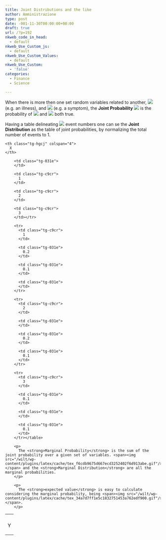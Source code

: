 ```yaml
---
title: Joint Distributions and the like
author: Amministrazione
type: post
date: -001-11-30T00:00:00+00:00
draft: true
url: /?p=192
nkweb_code_in_head:
  - default
nkweb_Use_Custom_js:
  - default
nkweb_Use_Custom_Values:
  - default
nkweb_Use_Custom:
  - 'false'
categories:
  - Finance
  - Science

---
```

When there is more then one set random variables related to another, <span><img src="/wilt/wp-content/plugins/latex/cache/tex_02129bb861061d1a052c592e2dc6b383.gif"/></span> (e.g. an illness), and <span><img src="/wilt/wp-content/plugins/latex/cache/tex_57cec4137b614c87cb4e24a3d003a3e0.gif" /></span> (e.g. a symptom), the **Joint Probability** <span><img src="/wilt/wp-content/plugins/latex/cache/tex_b30f6499597448ea5f64c1568a5cc887.gif"/></span> is the probability of <span><img src="/wilt/wp-content/plugins/latex/cache/tex_a97118fb9e8d7e006a466bfc0771f888.gif" /></span> and <span><img src="/wilt/wp-content/plugins/latex/cache/tex_762c0f38c71ffa6e93f0a1daab55ab04.gif"/></span> both true.

Having a table delineating <span><img src="/wilt/wp-content/plugins/latex/cache/tex_92f18c1454bb7cd795cd774203c84d70.gif"/></span> event numbers one can se the **Joint Distribution** as the table of joint probabilities, by normalizing the total number of events to 1.

<table class="tg">
  <tr>
    <th class="tg-031e">
    </th>
    
    <th class="tg-hgcj" colspan="4">
      X
    </th>
  </tr>
  
  <tr>
    <td class="tg-hgcj" rowspan="4">
      <p>
        Y</td> 
        
        <td class="tg-031e">
        </td>
        
        <td class="tg-c9cr">
          1
        </td>
        
        <td class="tg-c9cr">
          2
        </td>
        
        <td class="tg-c9cr">
          3
        </td></tr> 
        
        <tr>
          <td class="tg-c9cr">
            1
          </td>
          
          <td class="tg-031e">
            0.2
          </td>
          
          <td class="tg-031e">
            0.1
          </td>
          
          <td class="tg-031e">
          </td>
        </tr>
        
        <tr>
          <td class="tg-c9cr">
            2
          </td>
          
          <td class="tg-031e">
          </td>
          
          <td class="tg-031e">
            0.2
          </td>
          
          <td class="tg-031e">
            0.1
          </td>
        </tr>
        
        <tr>
          <td class="tg-c9cr">
            3
          </td>
          
          <td class="tg-031e">
            0.1
          </td>
          
          <td class="tg-031e">
          </td>
          
          <td class="tg-031e">
            0.1
          </td>
        </tr></table> 
        
        <p>
          The <strong>Marginal Probability</strong> is the sum of the joint probability over a given set of variables. <span><img src="/wilt/wp-content/plugins/latex/cache/tex_f6cdb9675d667ecd3252402f6d913abe.gif"/></span> and the <strong>Marginal Distribution</strong> are all the marginal probabilities.
        </p>
        
        <p>
          The <strong>expected value</strong> is easy to calculate considering the marginal probability, being <span><img src="/wilt/wp-content/plugins/latex/cache/tex_34a7d7ff1e5c1832751453a762edf900.gif"/></span>.
        </p>